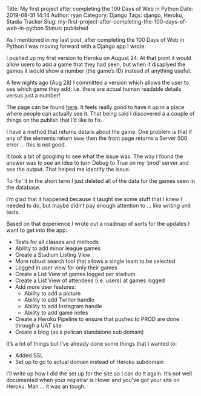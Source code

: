 Title: My first project after completing the 100 Days of Web in Python
Date: 2019-08-31 14:14
Author: ryan
Category: Django
Tags: django, Heroku, Stadia Tracker
Slug: my-first-project-after-completing-the-100-days-of-web-in-python
Status: published

As I mentioned in my last post, after completing the 100 Days of Web in Python I was moving forward with a Django app I wrote.

I pushed up my first version to Heroku on August 24. At that point it would allow users to add a game that they had seen, but when it disaplyed the games it would show a number (the game’s ID) instead of anything useful.

A few nights ago (Aug 28) I committed a version which allows the user to see which game they add, i.e. there are actual human readable details versus just a number!

The page can be found [here](https://www.stadiatracker.com). It feels really good to have it up in a place where people can actually see it. That being said I discovered a a couple of things on the publish that I’d like to fix.

I have a method that returns details about the game. One problem is that if any of the elements return `None` then the front page returns a Server 500 error ... this is not good.

It took a bit of googling to see what the issue was. The way I found the answer was to see an idea to turn Debug to True on my ‘prod’ server and see the output. That helped me identify the issue.

To ‘fix’ it in the short term I just deleted all of the data for the games seen in the database.

I’m glad that it happened because it taught me some stuff that I knew I needed to do, but maybe didn’t pay enough attention to ... like writing unit tests.

Based on that experience I wrote out a roadmap of sorts for the updates I want to get into the app:

-   Tests for all classes and methods
-   Ability to add minor league games
-   Create a Stadium Listing View
-   More robust search tool that allows a single team to be selected
-   Logged in user view for only their games
-   Create a List View of games logged per stadium
-   Create a List View of attendees (i.e. users) at games logged
-   Add more user features:
    -   Ability to add a picture
    -   Ability to add Twitter handle
    -   Ability to add Instagram handle
    -   Ability to add game notes
-   Create a Heroku Pipeline to ensure that pushes to PROD are done through a UAT site
-   Create a blog (as a pelican standalone sub domain)

It’s a lot of things but I’ve already done some things that I wanted to:

-   Added SSL
-   Set up to go to actual domain instead of Heroku subdomain

I’ll write up how I did the set up for the site so I can do it again. It’s not well documented when your registrar is Hover and you’ve got your site on Heroku. Man ... it was an tough.
